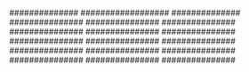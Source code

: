 ##############
##################
##############
###############
###############
###############
###############
###############
###############
###############
###############
###############
###############
###############
###############
###############
###############
###############
#
